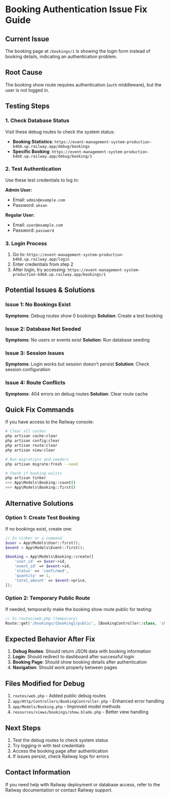 # Booking Authentication Issue Fix Guide

## Current Issue
The booking page at `/bookings/1` is showing the login form instead of booking details, indicating an authentication problem.

## Root Cause
The booking show route requires authentication (`auth` middleware), but the user is not logged in.

## Testing Steps

### 1. Check Database Status
Visit these debug routes to check the system status:

- **Booking Statistics**: `https://event-management-system-production-b4b8.up.railway.app/debug/bookings`
- **Specific Booking**: `https://event-management-system-production-b4b8.up.railway.app/debug/booking/1`

### 2. Test Authentication
Use these test credentials to log in:

**Admin User:**
- Email: `admin@example.com`
- Password: `ahsan`

**Regular User:**
- Email: `user@example.com`
- Password: `password`

### 3. Login Process
1. Go to: `https://event-management-system-production-b4b8.up.railway.app/login`
2. Enter credentials from step 2
3. After login, try accessing: `https://event-management-system-production-b4b8.up.railway.app/bookings/1`

## Potential Issues & Solutions

### Issue 1: No Bookings Exist
**Symptoms**: Debug routes show 0 bookings
**Solution**: Create a test booking

### Issue 2: Database Not Seeded
**Symptoms**: No users or events exist
**Solution**: Run database seeding

### Issue 3: Session Issues
**Symptoms**: Login works but session doesn't persist
**Solution**: Check session configuration

### Issue 4: Route Conflicts
**Symptoms**: 404 errors on debug routes
**Solution**: Clear route cache

## Quick Fix Commands

If you have access to the Railway console:

```bash
# Clear all caches
php artisan cache:clear
php artisan config:clear
php artisan route:clear
php artisan view:clear

# Run migrations and seeders
php artisan migrate:fresh --seed

# Check if booking exists
php artisan tinker
>>> App\Models\Booking::count()
>>> App\Models\Booking::first()
```

## Alternative Solutions

### Option 1: Create Test Booking
If no bookings exist, create one:

```php
// In tinker or a command
$user = App\Models\User::first();
$event = App\Models\Event::first();

$booking = App\Models\Booking::create([
    'user_id' => $user->id,
    'event_id' => $event->id,
    'status' => 'confirmed',
    'quantity' => 1,
    'total_amount' => $event->price,
]);
```

### Option 2: Temporary Public Route
If needed, temporarily make the booking show route public for testing:

```php
// In routes/web.php (temporary)
Route::get('/bookings/{booking}/public', [BookingController::class, 'showPublic'])->name('bookings.show.public');
```

## Expected Behavior After Fix

1. **Debug Routes**: Should return JSON data with booking information
2. **Login**: Should redirect to dashboard after successful login
3. **Booking Page**: Should show booking details after authentication
4. **Navigation**: Should work properly between pages

## Files Modified for Debug

1. `routes/web.php` - Added public debug routes
2. `app/Http/Controllers/BookingController.php` - Enhanced error handling
3. `app/Models/Booking.php` - Improved model methods
4. `resources/views/bookings/show.blade.php` - Better view handling

## Next Steps

1. Test the debug routes to check system status
2. Try logging in with test credentials
3. Access the booking page after authentication
4. If issues persist, check Railway logs for errors

## Contact Information

If you need help with Railway deployment or database access, refer to the Railway documentation or contact Railway support. 